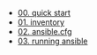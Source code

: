- [00. quick start](./00_quick_start.md)
- [01. inventory](./01_inventory.md)
- [02. ansible.cfg](./02_ansible_cfg.md)
- [03. running ansible](./03_running_ansible.md)

